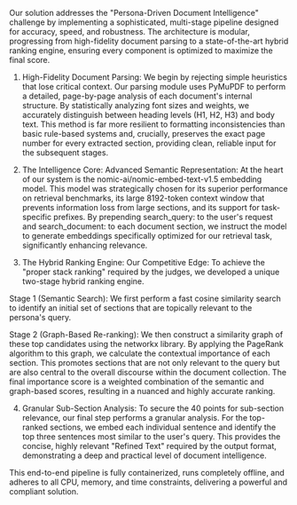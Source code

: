 Our solution addresses the "Persona-Driven Document Intelligence" challenge by implementing a sophisticated, multi-stage pipeline designed for accuracy, speed, and robustness. The architecture is modular, progressing from high-fidelity document parsing to a state-of-the-art hybrid ranking engine, ensuring every component is optimized to maximize the final score.

1. High-Fidelity Document Parsing:
We begin by rejecting simple heuristics that lose critical context. Our parsing module uses PyMuPDF to perform a detailed, page-by-page analysis of each document's internal structure. By statistically analyzing font sizes and weights, we accurately distinguish between heading levels (H1, H2, H3) and body text. This method is far more resilient to formatting inconsistencies than basic rule-based systems and, crucially, preserves the exact page number for every extracted section, providing clean, reliable input for the subsequent stages.

2. The Intelligence Core: Advanced Semantic Representation:
At the heart of our system is the nomic-ai/nomic-embed-text-v1.5 embedding model. This model was strategically chosen for its superior performance on retrieval benchmarks, its large 8192-token context window that prevents information loss from large sections, and its support for task-specific prefixes. By prepending search_query: to the user's request and search_document: to each document section, we instruct the model to generate embeddings specifically optimized for our retrieval task, significantly enhancing relevance.

3. The Hybrid Ranking Engine: Our Competitive Edge:
To achieve the "proper stack ranking" required by the judges, we developed a unique two-stage hybrid ranking engine.   

Stage 1 (Semantic Search): We first perform a fast cosine similarity search to identify an initial set of sections that are topically relevant to the persona's query.

Stage 2 (Graph-Based Re-ranking): We then construct a similarity graph of these top candidates using the networkx library. By applying the PageRank algorithm to this graph, we calculate the contextual importance of each section. This promotes sections that are not only relevant to the query but are also central to the overall discourse within the document collection. The final importance score is a weighted combination of the semantic and graph-based scores, resulting in a nuanced and highly accurate ranking.

4. Granular Sub-Section Analysis:
To secure the 40 points for sub-section relevance, our final step performs a granular analysis. For the top-ranked sections, we embed each individual sentence and identify the top three sentences most similar to the user's query. This provides the concise, highly relevant "Refined Text" required by the output format, demonstrating a deep and practical level of document intelligence.   

This end-to-end pipeline is fully containerized, runs completely offline, and adheres to all CPU, memory, and time constraints, delivering a powerful and compliant solution.